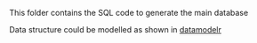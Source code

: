 This folder contains the SQL code to generate the main database

Data structure could be modelled as shown in [datamodelr](https://github.com/bergant/datamodelr)
